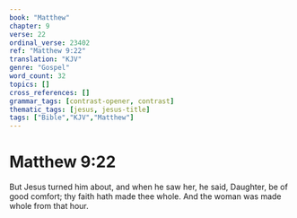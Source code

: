 ```yaml
---
book: "Matthew"
chapter: 9
verse: 22
ordinal_verse: 23402
ref: "Matthew 9:22"
translation: "KJV"
genre: "Gospel"
word_count: 32
topics: []
cross_references: []
grammar_tags: [contrast-opener, contrast]
thematic_tags: [jesus, jesus-title]
tags: ["Bible","KJV","Matthew"]
---
```


# Matthew 9:22

But Jesus turned him about, and when he saw her, he said, Daughter, be of good comfort; thy faith hath made thee whole. And the woman was made whole from that hour.
